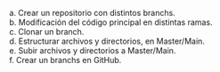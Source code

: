 a. Crear un repositorio con distintos branchs. 		
b. Modificación del código principal en distintas ramas. 		
c. Clonar un branch. 		
d. Estructurar archivos y directorios, en Master/Main. 		
e. Subir archivos y directorios a Master/Main. 		
f. Crear un branchs en GitHub.
